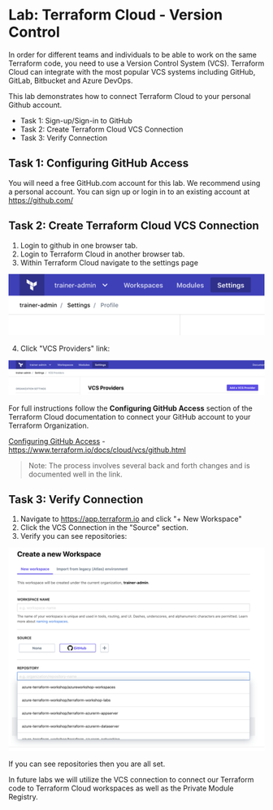 # Lab: Terraform Cloud - Version Control

In order for different teams and individuals to be able to work on the same Terraform code, you need to use a Version Control System (VCS). Terraform Cloud can integrate with the most popular VCS systems including GitHub, GitLab, Bitbucket and Azure DevOps.

This lab demonstrates how to connect Terraform Cloud to your personal Github account.

- Task 1: Sign-up/Sign-in to GitHub
- Task 2: Create Terraform Cloud VCS Connection
- Task 3: Verify Connection

## Task 1: Configuring GitHub Access

You will need a free GitHub.com account for this lab. We recommend using a personal account. You can sign up or login in to an existing account at <https://github.com/>

## Task 2: Create Terraform Cloud VCS Connection

1. Login to github in one browser tab.
2. Login to Terraform Cloud in another browser tab.
3. Within Terraform Cloud navigate to the settings page

![Settings Menu](img/tfe-settings.png)

4. Click "VCS Providers" link:

![VPC Providers Link](img/tfe-settings-vcs.png)

For full instructions follow the **Configuring GitHub Access** section of the Terraform Cloud documentation to connect your GitHub account to your Terraform Organization.

[Configuring GitHub Access](https://www.terraform.io/docs/cloud/vcs/github.html) - <https://www.terraform.io/docs/cloud/vcs/github.html>

> Note: The process involves several back and forth changes and is documented well in the link.

## Task 3: Verify Connection

1. Navigate to <https://app.terraform.io> and click "+ New Workspace"
2. Click the VCS Connection in the "Source" section.
3. Verify you can see repositories:

![Verify Connection Form](img/tfe-vcs-verify.png)

If you can see repositories then you are all set.

In future labs we will utilize the VCS connection to connect our Terraform code to Terraform Cloud workspaces as well as the Private Module Registry.
